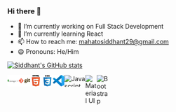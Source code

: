 ### Hi there 👋



- 🔭 I’m currently working on Full Stack Development
- 🌱 I’m currently learning React 
- 📫 How to reach me: mahatosiddhant29@gmail.com
- 😄 Pronouns: He/Him


[![Siddhant's GitHub stats](https://github-readme-stats.vercel.app/api?username=Siddhantm09)](https://github.com/anuraghazra/github-readme-stats)
 


<img align="left" alt="MongoDB" width="26px" src="https://raw.githubusercontent.com/github/explore/80688e429a7d4ef2fca1e82350fe8e3517d3494d/topics/mongodb/mongodb.png" />
<img align="left" alt="Git" width="26px" src="https://raw.githubusercontent.com/github/explore/80688e429a7d4ef2fca1e82350fe8e3517d3494d/topics/git/git.png" />
<img align="left" alt="HTML5" width="26px" src="https://raw.githubusercontent.com/github/explore/80688e429a7d4ef2fca1e82350fe8e3517d3494d/topics/html/html.png" />
<img align="left" alt="CSS3" width="26px" src="https://raw.githubusercontent.com/github/explore/80688e429a7d4ef2fca1e82350fe8e3517d3494d/topics/css/css.png" />
<img align="left" alt="Visual Studio Code" width="26px" src="https://raw.githubusercontent.com/github/explore/80688e429a7d4ef2fca1e82350fe8e3517d3494d/topics/visual-studio-code/visual-studio-code.png" />
<img align="left" alt="Javascript" width="48px" height='27px' src="https://www.freepnglogos.com/uploads/javascript-png/javascript-logo-transparent-logo-javascript-images-3.png" />
<img align="left" alt="Material UI" width="26px" src="https://img.icons8.com/color/512/material-ui.png" />
<img align="left" alt="Bootstrap" width="26px" src="[https://raw.githubusercontent.com/github/explore/80688e429a7d4ef2fca1e82350fe8e3517d3494d/topics/git/git.png](https://img.icons8.com/color/512/bootstrap.png)" />

